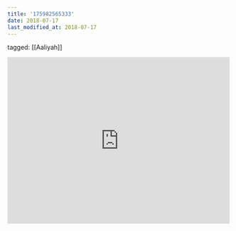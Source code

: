 ```yaml
---
title: '175982565333'
date: 2018-07-17
last_modified_at: 2018-07-17
---
```

tagged: [[Aaliyah]]
<iframe allow="accelerometer; autoplay; clipboard-write; encrypted-media; gyroscope; picture-in-picture" allowfullscreen="" frameborder="0" height="375" id="youtube_iframe" src="https://www.youtube.com/embed/pAbxS-6XsMY?feature=oembed&amp;enablejsapi=1&amp;origin=https://safe.txmblr.com&amp;wmode=opaque" width="500"></iframe>